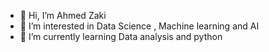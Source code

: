 - 👋 Hi, I’m Ahmed Zaki
- 👀 I’m interested in Data Science , Machine learning and AI
- 🌱 I’m currently learning Data analysis and python


<!---
ahmedzaki-AI/ahmedzaki-AI is a ✨ special ✨ repository because its `README.md` (this file) appears on your GitHub profile.
You can click the Preview link to take a look at your changes.
--->
